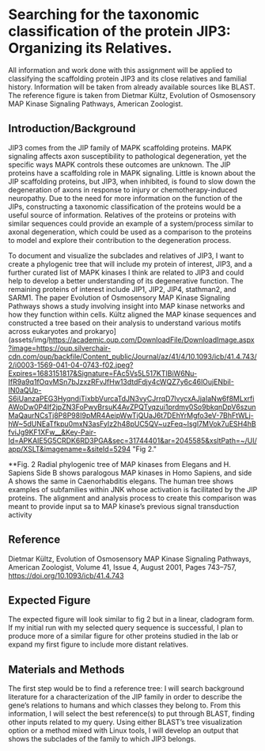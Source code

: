#  Searching for the taxonomic classification of the protein JIP3: Organizing its Relatives.

All information and work done with this assignment will be applied to classifying the scaffolding protein JIP3 and its close relatives and familial history. Information will be taken from already available sources like BLAST. The reference figure is taken from Dietmar Kültz, Evolution of Osmosensory MAP Kinase Signaling Pathways, American Zoologist. 

## Introduction/Background

JIP3 comes from the JIP family of MAPK scaffolding proteins. MAPK signaling affects axon susceptibility to pathological degeneration, yet the specific ways MAPK controls these outcomes are unknown. The JIP proteins have a scaffolding role in MAPK signaling. Little is known about the JIP scaffolding proteins, but JIP3, when inhibited, is found to slow down the degeneration of axons in response to injury or chemotherapy-induced neuropathy. Due to the need for more information on the function of the JIPs, constructing a taxonomic classification of the proteins would be a useful source of information. Relatives of the proteins or proteins with similar sequences could provide an example of a system/process similar to axonal degeneration, which could be used as a comparison to the proteins to model and explore their contribution to the degeneration process.

To document and visualize the subclades and relatives of JIP3, I want to create a phylogenic tree that will include my protein of interest, JIP3, and a further curated list of MAPK kinases I think are related to JIP3 and could help to develop a better understanding of its degenerative function. The remaining proteins of interest include JIP1, JIP2, JIP4, stathman2, and SARM1. The paper Evolution of Osmosensory MAP Kinase Signaling Pathways shows a study involving insight into MAP kinase networks and how they function within cells. Kültz aligned the MAP kinase sequences and constructed a tree based on their analysis to understand various motifs across eukaryotes and prokaryo](assets/img/https://academic.oup.com/DownloadFile/DownloadImage.aspx?image=https://oup.silverchair-cdn.com/oup/backfile/Content_public/Journal/az/41/4/10.1093/icb/41.4.743/2/i0003-1569-041-04-0743-f02.jpeg?Expires=1683151817&Signature=FAc5Vs5L517KTIBiW6Nu-IfR9a9q1fOqvMSn7bJzxzRFvJfHw13dtdFdjy4cWQZ7y6c46lOujENbiI-IN0aQUp-S6iUanzaPEG3HyqndiTixbbVurcaTdJN3vyCJrrqD7lvycxAJjaIaNw6f8MLxrfiAWoDw0P4If2jpZN3FoPwyBrsuK4AvZPQTyqzui1prdmy0So9bkqnDpV6szunMaQaurNCsTj8P8P98I9pMR4AeipWwTjQUaJ6t7DEhYrMgfo3eV-7BhFtWLj-hW~5dUNEaTfkpu0mxN3asFylz2h48pUC5QV~uzFeq~lsgl7MVok7uESH4hBfviJg9KF1XFw__&Key-Pair-Id=APKAIE5G5CRDK6RD3PGA&sec=31744401&ar=2045585&xsltPath=~/UI/app/XSLT&imagename=&siteId=5294 "Fig 2."

**Fig. 2 Radial phylogenic tree of MAP kinases from Elegans and H. Sapiens
Side B shows paralogous MAP kinases in Homo Sapiens, and side A shows the same in Caenorhabditis elegans. The human tree shows examples of subfamilies within JNK whose activation is facilitated by the JIP proteins. The alignment and analysis process to create this comparison was meant to provide input sa to MAP kinase’s previous signal transduction activity

## Reference 

Dietmar Kültz, Evolution of Osmosensory MAP Kinase Signaling Pathways, American Zoologist, Volume 41, Issue 4, August 2001, Pages 743–757, https://doi.org/10.1093/icb/41.4.743

## Expected Figure 

The expected figure will look similar to fig 2 but in a linear, cladogram form. If my initial run with my selected query sequence is successful, I plan to produce more of a similar figure for other proteins studied in the lab or expand my first figure to include more distant relatives. 

## Materials and Methods 

The first step would be to find a reference tree: I will search background literature for a characterization of the JIP family in order to describe the gene’s relations to humans and which classes they belong to. From this information, I will select the best reference(s) to put through BLAST, finding other inputs related to my query. Using either BLAST’s tree visualization option or a method mixed with Linux tools, I will develop an output that shows the subclades of the family to which JIP3 belongs. 
